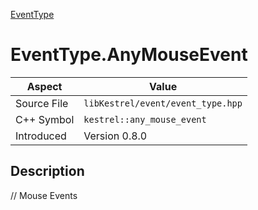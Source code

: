 [EventType](index.md)
# EventType.AnyMouseEvent
| Aspect | Value |
| --- | --- |
| Source File | `libKestrel/event/event_type.hpp` |
| C++ Symbol | `kestrel::any_mouse_event` |
| Introduced | Version 0.8.0 |
## Description
// Mouse Events
